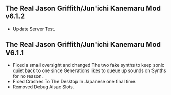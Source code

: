 ## The Real Jason Griffith/Jun'ichi Kanemaru Mod v6.1.2 
- Update Server Test.

## The Real Jason Griffith/Jun'ichi Kanemaru Mod V6.1.1
- Fixed a small oversight and changed The two fake synths to keep sonic quiet back to one since Generations likes to queue up sounds on Synths for no reason.
- Fixed Crashes To The Desktop In Japanese one final time.
- Removed Debug Aisac Slots.